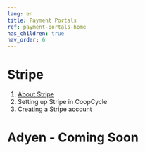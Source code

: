 ```yaml
---
lang: en
title: Payment Portals
ref: payment-portals-home
has_children: true
nav_order: 6
---
```


# Stripe

1. [About Stripe](en\payment-portals\about-stripe.md)
2. Setting up Stripe in CoopCycle
3. Creating a Stripe account


# Adyen - Coming Soon